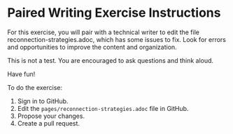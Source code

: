 # Paired Writing Exercise Instructions

For this exercise, you will pair with a technical writer to edit the file reconnection-strategies.adoc, which has some issues to fix. Look for errors and opportunities to improve the content and organization. 

This is not a test. You are encouraged to ask questions and think aloud.

Have fun!

To do the exercise:

1. Sign in to GitHub.
2. Edit the `pages/reconnection-strategies.adoc` file in GitHub.
3. Propose your changes.
4. Create a pull request.
